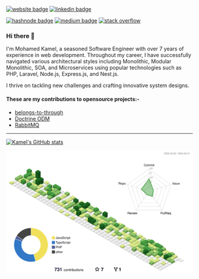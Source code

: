 [![website badge](https://img.shields.io/badge/website-github.com-green?style=for-the-badge&logo=github)](https://github.com/muhammedkamel)
[![linkedin badge](https://img.shields.io/badge/linkedin-@MohamedKamel93-blue?style=for-the-badge&logo=linkedin)](https://www.linkedin.com/in/mohamedkamel93/)

[![hashnode badge](https://img.shields.io/badge/hashnode-mohamedkamel.hashnode.dev-red?style=for-the-badge&logo=hashnode)](https://mohamedkamel.hashnode.dev/)
[![medium badge](https://img.shields.io/badge/medium-@muhamed.kamel.elsayed-lightgrey?style=for-the-badge&logo=medium)](https://medium.com/@muhamed.kamel.elsayed)
[![stack overflow](https://img.shields.io/badge/stackoverflow-mohamed_kamel-orange?style=for-the-badge&logo=stackoverflow)](https://stackoverflow.com/users/3903019/mohamed-kamel)

### Hi there 👋

I'm Mohamed Kamel, a seasoned Software Engineer with over 7 years of experience in web development. Throughout my career, I have successfully navigated various architectural styles including Monolithic, Modular Monolithic, SOA, and Microservices using popular technologies such as PHP, Laravel, Node.js, Express.js, and Nest.js.

I thrive on tackling new challenges and crafting innovative system designs.

#### These are my contributions to opensource projects:-
- [belongs-to-through](https://github.com/staudenmeir/belongs-to-through/pull/89)
- [Doctrine ODM](https://github.com/muhammedkamel/lumen-doctrine-mongodb-odm)
- [RabbitMQ](https://github.com/muhammedkamel/rabbitmq)

---

[![Kamel's GitHub stats](https://github-readme-stats.vercel.app/api?username=muhammedkamel&hide=stars,issues&show_icons=true&count_private=true)](https://github.com/muhammedkamel/github-readme-stats)

![Kamel's GitHub 3D contribution diagram](./profile-3d-contrib/profile-green-animate.svg)